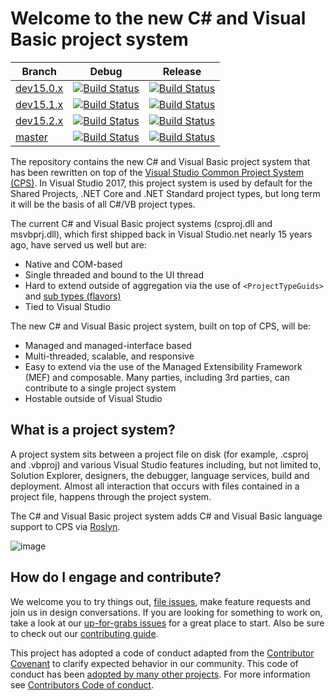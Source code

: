 # Welcome to the new C# and Visual Basic project system

|Branch|Debug|Release|
|---|:--:|:--:|
|[dev15.0.x](docs/repo/roadmap.md)|[![Build Status](https://ci.dot.net/job/dotnet_roslyn-project-system/job/dev15.0.x/job/windows_debug/badge/icon)](https://ci.dot.net/job/dotnet_roslyn-project-system/job/dev15.0.x/job/windows_debug/)|[![Build Status](https://ci.dot.net/job/dotnet_roslyn-project-system/job/dev15.0.x/job/windows_release/badge/icon)](https://ci.dot.net/job/dotnet_roslyn-project-system/job/dev15.0.x/job/windows_release/)|
|[dev15.1.x](docs/repo/roadmap.md)|[![Build Status](https://ci.dot.net/job/dotnet_roslyn-project-system/job/dev15.1.x/job/windows_debug/badge/icon)](https://ci.dot.net/job/dotnet_roslyn-project-system/job/dev15.1.x/job/windows_debug/)|[![Build Status](https://ci.dot.net/job/dotnet_roslyn-project-system/job/dev15.1.x/job/windows_release/badge/icon)](https://ci.dot.net/job/dotnet_roslyn-project-system/job/dev15.1.x/job/windows_release/)|
|[dev15.2.x](docs/repo/roadmap.md)|[![Build Status](https://ci.dot.net/job/dotnet_roslyn-project-system/job/dev15.2.x/job/windows_debug/badge/icon)](https://ci.dot.net/job/dotnet_roslyn-project-system/job/dev15.2.x/job/windows_debug/)|[![Build Status](https://ci.dot.net/job/dotnet_roslyn-project-system/job/dev15.2.x/job/windows_release/badge/icon)](https://ci.dot.net/job/dotnet_roslyn-project-system/job/dev15.2.x/job/windows_release/)|
|[master](docs/repo/roadmap.md)|[![Build Status](https://ci.dot.net/job/dotnet_roslyn-project-system/job/master/job/windows_debug/badge/icon)](https://ci.dot.net/job/dotnet_roslyn-project-system/job/master/job/windows_debug/)|[![Build Status](https://ci.dot.net/job/dotnet_roslyn-project-system/job/master/job/windows_release/badge/icon)](https://ci.dot.net/job/dotnet_roslyn-project-system/job/master/job/windows_release/)|

The repository contains the new C# and Visual Basic project system that has been rewritten on top of the [Visual Studio Common Project System (CPS)](https://blogs.msdn.microsoft.com/visualstudio/2015/06/02/introducing-the-project-system-extensibility-preview/). In Visual Studio 2017, this project system is used by default for the Shared Projects, .NET Core and .NET Standard project types, but long term it will be the basis of all C#/VB project types.

The current C# and Visual Basic project systems (csproj.dll and msvbprj.dll), which first shipped back in Visual Studio.net nearly 15 years ago, have served us well but are:

- Native and COM-based
- Single threaded and bound to the UI thread
- Hard to extend outside of aggregation via the use of `<ProjectTypeGuids>` and [sub types (flavors)](https://docs.microsoft.com/en-us/visualstudio/extensibility/internals/project-types)
- Tied to Visual Studio

The new C# and Visual Basic project system, built on top of CPS, will be:

- Managed and managed-interface based
- Multi-threaded, scalable, and responsive
- Easy to extend via the use of the  Managed Extensibility Framework (MEF) and composable. Many parties, including 3rd parties, can contribute to a single project system
- Hostable outside of Visual Studio

## What is a project system?
A project system sits between a project file on disk (for example, .csproj and .vbproj) and various Visual Studio features including, but not limited to, Solution Explorer, designers, the debugger, language services, build and deployment. Almost all interaction that occurs with files contained in a project file, happens through the project system.

The C# and Visual Basic project system adds C# and Visual Basic language support to CPS via [Roslyn](https://github.com/dotnet/roslyn).

![image](https://cloud.githubusercontent.com/assets/1103906/24277768/6988e096-1093-11e7-96b3-83334194fba2.png)

## How do I engage and contribute?
We welcome you to try things out, [file issues](https://github.com/dotnet/roslyn-project-system/issues), make feature requests and join us in design conversations. If you are looking for something to work on, take a look at our [up-for-grabs issues](https://github.com/dotnet/roslyn-project-system/issues?q=is%3Aopen+is%3Aissue+label%3A%22Up+for+Grabs%22) for a great place to start. Also be sure to check out our [contributing guide](CONTRIBUTING.md).

This project has adopted a code of conduct adapted from the [Contributor Covenant](http://contributor-covenant.org/) to clarify expected behavior in our community. This code of conduct has been [adopted by many other projects](http://contributor-covenant.org/adopters/). For more information see [Contributors Code of conduct](https://github.com/dotnet/home/blob/master/guidance/be-nice.md).
